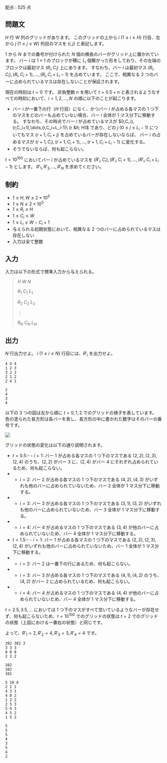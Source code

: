 配点 : $525$ 点

## 問題文

$H$ 行 $W$ 列のグリッドがあります。
このグリッドの上から $i\ (1\leq i\leq H)$ 行目、左から $j\ (1\leq j\leq W)$ 列目のマスを $(i,j)$ と表記します。

$1$ から $N$ までの番号が付けられた $N$ 個の横長のバーがグリッド上に置かれています。
バー $i$ は $1\times 1$ のブロックが横に $L_i$ 個繋がった形をしており、その左端のブロックは最初マス $(R_i,C_i)$ 上にあります。
すなわち、バー $i$ は最初マス $(R_i,C_i), (R_i,C_i+1), \dots, (R_i,C_i+L_i-1)$ を占めています。
ここで、相異なる $2$ つのバーに占められているマスは存在しないことが保証されます。

現在の時刻は $t=0$ です。
非負整数 $n$ を用いて $t=0.5+n$ と表されるようなすべての時刻において、$i=1,2,\dots,N$ の順に以下のことが起こります。

- バー $i$ が一番下の行（$H$ 行目）になく、かつバー $i$ が占める各マスの $1$ つ下のマスをどのバーも占めていない場合、バー $i$ 全体が $1$ マス分下に移動する。
すなわち、その時点でバー $i$ が占めているマスが $(r,C_i),(r,C_i+1),\dots,(r,C_i+L_i-1)\ (r &lt; H)$ であり、どの $j\ (0\leq j\leq L_i-1)$ についてもマス $(r+1,C_i+j)$ を占めているバーが存在しないならば、
バー $i$ の占めるマスが $(r+1,C_i),(r+1,C_i+1),\dots,(r+1,C_i+L_i-1)$ に変化する。
- そうでないならば、何も起こらない。

$t=10^{100}$ においてバー $i$ が占めているマスを $(R'_i,C_i), (R'_i,C_i+1), \dots, (R'_i,C_i+L_i-1)$ とします。
$R'_1,R'_2,\dots,R'_N$ を求めてください。

## 制約

- $1\leq H,W \leq 2\times 10^5$
- $1\leq N \leq 2\times 10^5$
- $1\leq R_i\leq H$
- $1\leq C_i\leq W$
- $1\leq L_i\leq W-C_i+1$
- 与えられる初期状態において、相異なる $2$ つのバーに占められているマスは存在しない
- 入力は全て整数

## 入力

入力は以下の形式で標準入力から与えられる。

> $H$ $W$ $N$
> 
> $R_1$ $C_1$ $L_1$
> 
> $R_2$ $C_2$ $L_2$
> 
> $\vdots$
> 
> $R_N$ $C_N$ $L_N$

## 出力

$N$ 行出力せよ。
$i\ (1\leq i \leq N)$ 行目には、$R'_i$ を出力せよ。

```input1
4 4 4
1 2 3
3 2 2
2 1 2
2 4 1
```

```output1
2
4
3
4
```

以下の $3$ つの図は左から順に $t=0,1,2$ でのグリッドの様子を表しています。
色の塗られた長方形は各バーを表し、長方形の中に書かれた数字はそのバーの番号です。

![](https://img.atcoder.jp/abc382/57581b182e43915bce2b78747acfa2a6.png)

グリッドの状態の変化は以下の通り説明されます。

- $t=0.5$:-   - $i=1$: バー $1$ が占める各マスの $1$ つ下のマスである $(2,2),(2,3),(2,4)$ のうち、$(2,2)$ がバー $3$ に、$(2,4)$ がバー $4$ にそれぞれ占められているため、何も起こらない。
-   - $i=2$: バー $2$ が占める各マスの $1$ つ下のマスである $(4,2),(4,3)$ がいずれも他のバーに占められていないため、バー $2$ 全体が $1$ マス分下に移動する。
-   - $i=3$: バー $3$ が占める各マスの $1$ つ下のマスである $(3,1),(3,2)$ がいずれも他のバーに占められていないため、バー $3$ 全体が $1$ マス分下に移動する。
-   - $i=4$: バー $4$ が占めるマスの $1$ つ下のマスである $(3,4)$ が他のバーに占められていないため、バー $4$ 全体が $1$ マス分下に移動する。
- $t=1.5$:-   - $i=1$: バー $1$ が占める各マスの $1$ つ下のマスである $(2,2),(2,3),(2,4)$ がいずれも他のバーに占められていないため、バー $1$ 全体が $1$ マス分下に移動する。
-   - $i=2$: バー $2$ は一番下の行にあるため、何も起こらない。
-   - $i=3$: バー $3$ が占める各マスの $1$ つ下のマスである $(4,1),(4,2)$ のうち、$(4,2)$ がバー $2$ に占められているため、何も起こらない。
-   - $i=4$: バー $4$ が占めるマスの $1$ つ下のマスである $(4,4)$ が他のバーに占められていないため、バー $4$ 全体が $1$ マス分下に移動する。

$t=2.5,3.5,\dots$ においては $1$ つ下のマスがすべて空いているようなバーが存在せず、何も起こらないため、$t=10^{100}$ でのグリッドの状態は $t=2$ でのグリッドの状態（上図における一番右の状態）と同じです。

よって、$R'_1=2,R'_2=4,R'_3=3,R'_4=4$ です。

```input2
382 382 3
3 3 3
8 8 8
2 2 2
```

```output2
382
382
381
```

```input3
5 10 8
2 2 1
4 3 1
4 8 2
1 2 2
2 5 3
5 4 3
4 5 2
1 5 2
```

```output3
5
5
5
4
3
5
4
2
```